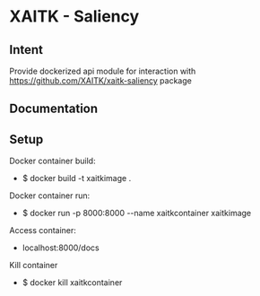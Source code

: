 # XAITK - Saliency

## Intent
Provide dockerized api module for interaction with https://github.com/XAITK/xaitk-saliency package

## Documentation

## Setup
Docker container build:
- $ docker build -t xaitkimage .

Docker container run:
- $ docker run -p 8000:8000 --name xaitkcontainer xaitkimage

Access container:
- localhost:8000/docs

Kill container
- $ docker kill xaitkcontainer